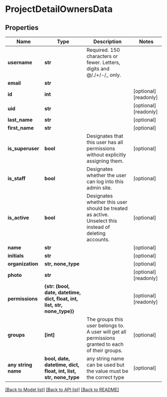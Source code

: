 # ProjectDetailOwnersData


## Properties
Name | Type | Description | Notes
------------ | ------------- | ------------- | -------------
**username** | **str** | Required. 150 characters or fewer. Letters, digits and @/./+/-/_ only. | 
**email** | **str** |  | 
**id** | **int** |  | [optional] [readonly] 
**uid** | **str** |  | [optional] [readonly] 
**last_name** | **str** |  | [optional] 
**first_name** | **str** |  | [optional] 
**is_superuser** | **bool** | Designates that this user has all permissions without explicitly assigning them. | [optional] 
**is_staff** | **bool** | Designates whether the user can log into this admin site. | [optional] 
**is_active** | **bool** | Designates whether this user should be treated as active. Unselect this instead of deleting accounts. | [optional] 
**name** | **str** |  | [optional] 
**initials** | **str** |  | [optional] 
**organization** | **str, none_type** |  | [optional] 
**photo** | **str** |  | [optional] [readonly] 
**permissions** | **{str: (bool, date, datetime, dict, float, int, list, str, none_type)}** |  | [optional] [readonly] 
**groups** | **[int]** | The groups this user belongs to. A user will get all permissions granted to each of their groups. | [optional] 
**any string name** | **bool, date, datetime, dict, float, int, list, str, none_type** | any string name can be used but the value must be the correct type | [optional]

[[Back to Model list]](../README.md#documentation-for-models) [[Back to API list]](../README.md#documentation-for-api-endpoints) [[Back to README]](../README.md)


